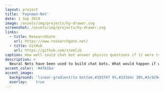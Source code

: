 ```yaml
---
layout: project
title: 'Feynman-Net'
date: 1 Sep 2019
image: /assets/img/projects/hy-drawer.svg
screenshot: /assets/img/projects/hy-drawer.svg
links:
  - title: ResearchGate
    url: https://www.researchgate.net/
  - title: GitHub
    url: https://github.com/stemlib
caption: How well could chat bot answer physics questions if it were trained on the Feynman Lectures?
description: >
  Neural Nets have been used to build chat bots. What would happen if we trained a chat bot on the Feynman lectures? 
accent_color: '#4fb1ba'
accent_image:
  background: 'linear-gradient(to bottom,#193747 0%,#233e4c 30%,#3c929e 50%,#d5d5d4 70%,#cdccc8 100%)'
  overlay:    true
---
```


